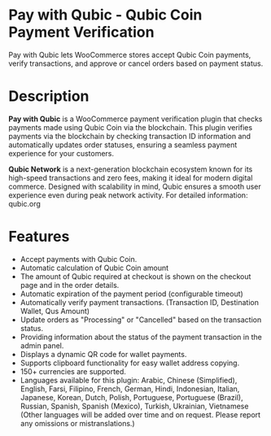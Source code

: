 # Pay with Qubic - Qubic Coin Payment Verification
Pay with Qubic lets WooCommerce stores accept Qubic Coin payments, verify transactions, and approve or cancel orders based on payment status.

# Description
**Pay with Qubic** is a WooCommerce payment verification plugin that checks payments made using Qubic Coin via the blockchain. This plugin verifies payments via the blockchain by checking transaction ID information and automatically updates order statuses, ensuring a seamless payment experience for your customers.

**Qubic Network** is a next-generation blockchain ecosystem known for its high-speed transactions and zero fees, making it ideal for modern digital commerce. Designed with scalability in mind, Qubic ensures a smooth user experience even during peak network activity. For detailed information: qubic.org

# Features
- Accept payments with Qubic Coin.
- Automatic calculation of Qubic Coin amount
- The amount of Qubic required at checkout is shown on the checkout page and in the order details.
- Automatic expiration of the payment period (configurable timeout)
- Automatically verify payment transactions. (Transaction ID, Destination Wallet, Qus Amount) 
- Update orders as "Processing" or "Cancelled" based on the transaction status.
- Providing information about the status of the payment transaction in the admin panel.
- Displays a dynamic QR code for wallet payments.
- Supports clipboard functionality for easy wallet address copying.
- 150+ currencies are supported.
- Languages available for this plugin: Arabic, Chinese (Simplified), English, Farsi, Filipino, French, German, Hindi, Indonesian, Italian, Japanese, Korean, Dutch, Polish, Portuguese, Portuguese (Brazil), Russian, Spanish, Spanish (Mexico), Turkish, Ukrainian, Vietnamese (Other languages will be added over time and on request. Please report any omissions or mistranslations.)
